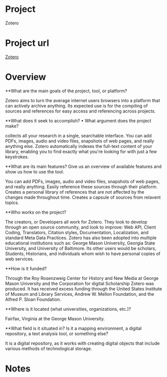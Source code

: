 # Project
Zotero

# Project url
[Zotero](https://www.zotero.org/)

# Overview
**What are the main goals of the project, tool, or platform?

Zotero aims to turn the average internet users browsers into a platform that can actively archive anything. Its expected use is for the compiling of sources and references for easy access and referencing across projects.

**What does it seek to accomplish? • What argument does the project make?

collects all your research in a single, searchable interface. You can add PDFs, images, audio and video files, snapshots of web pages, and really anything else. Zotero automatically indexes the full-text content of your library, enabling you to find exactly what you're looking for with just a few keystrokes.

**What are its main features? Give us an overview of available features and show us how to use the tool.

You can add PDFs, images, audio and video files, snapshots of web pages, and really anything. Easily reference these sources through their platform. Creates a personal library of references that are not affected by the changes made throughout time. Creates a capsule of sources from relavent topics.

**Who works on the project?

The creators, or Developers all work for Zotero. They look to develop through an open source community, and look to improve: Web API, Client Coding, Translators, Citation styles, Documentation, Localization, and standard Meta Data Practices. Zotero has also been adopted into multiple educational institutions such as: George Mason University, Georgia State University, and University of Baltimore. Its other users would be scholars, Students, Historians, and individuals whom wish to have personal copies of web services.

**How is it funded?

Through the Roy Rosenzweig Center for History and New Media at George Mason University and the Corporation for digital Scholarship Zotero was produced. It has received excess funding through the United States Institute of Museum and Library Services, Andrew W. Mellon Foundation, and the Alfred P. Sloan Foundation.

**Where is it located (what universities, organizations, etc.)?

Fairfax, Virginia at the George Mason University.

**What field is it situated in? Is it a mapping environment, a digital repository, a text analysis tool, or something else?

It is a digital repository, as it works with creating digital objects that include various methods of technological storage.

# Notes
